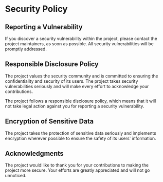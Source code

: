 # Security Policy

## Reporting a Vulnerability

If you discover a security vulnerability within the project, please contact the
project maintainers, as soon as possible. All security vulnerabilities will be
promptly addressed.

## Responsible Disclosure Policy

The project values the security community and is committed to ensuring the
confidentiality and security of its users. The project takes security vulnerabilities
seriously and will make every effort to acknowledge your contributions.

The project follows a responsible disclosure policy, which means that it will not
take legal action against you for reporting a security vulnerability.

## Encryption of Sensitive Data

The project takes the protection of sensitive data seriously and implements encryption
wherever possible to ensure the safety of its users' information.

## Acknowledgments

The project would like to thank you for your contributions to making the project more
secure. Your efforts are greatly appreciated and will not go unnoticed.

